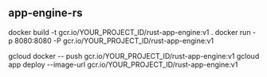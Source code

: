 app-engine-rs
--
docker build -t gcr.io/YOUR_PROJECT_ID/rust-app-engine:v1 .
docker run -p 8080:8080 -P gcr.io/YOUR_PROJECT_ID/rust-app-engine:v1

gcloud docker -- push gcr.io/YOUR_PROJECT_ID/rust-app-engine:v1
gcloud app deploy --image-url gcr.io/YOUR_PROJECT_ID/rust-app-engine:v1